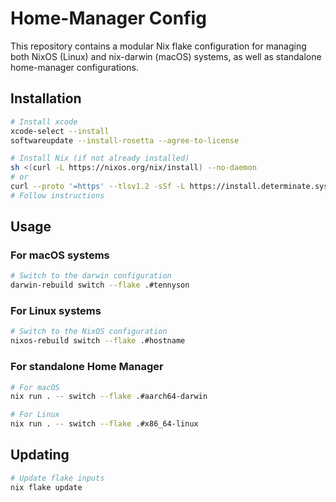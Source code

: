 # Home-Manager Config

This repository contains a modular Nix flake configuration for managing both NixOS (Linux) and
nix-darwin (macOS) systems, as well as standalone home-manager configurations.

## Installation

```sh
# Install xcode
xcode-select --install
softwareupdate --install-rosetta --agree-to-license

# Install Nix (if not already installed)
sh <(curl -L https://nixos.org/nix/install) --no-daemon
# or
curl --proto '=https' --tlsv1.2 -sSf -L https://install.determinate.systems/nix | sh -s -- install
# Follow instructions
```

## Usage

### For macOS systems

```sh
# Switch to the darwin configuration
darwin-rebuild switch --flake .#tennyson
```

### For Linux systems

```sh
# Switch to the NixOS configuration
nixos-rebuild switch --flake .#hostname
```

### For standalone Home Manager

```sh
# For macOS
nix run . -- switch --flake .#aarch64-darwin

# For Linux
nix run . -- switch --flake .#x86_64-linux
```

## Updating

```sh
# Update flake inputs
nix flake update
```
